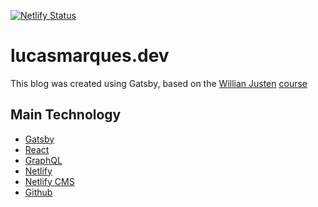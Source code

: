 [![Netlify Status](https://api.netlify.com/api/v1/badges/6496dd97-4907-4534-9e8e-6177b4e4b31a/deploy-status)](https://app.netlify.com/sites/lucasmarquesdev/deploys)

# lucasmarques.dev

This blog was created using Gatsby, based on the [Willian Justen](https://twitter.com/Willian_justen) [course](https://www.udemy.com/course/gatsby-crie-um-site-pwa-com-react-graphql-e-netlify-cms/)

## Main Technology

- [Gatsby](https://gatsbyjs.org/)
- [React](https://reactjs.org/)
- [GraphQL](https://graphql.org/)
- [Netlify](https://netlify.com/)
- [Netlify CMS](https://netlifycms.org/)
- [Github](https://github.com/)
